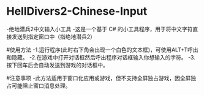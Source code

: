 # HellDivers2-Chinese-Input
-绝地潜兵2中文输入小工具
-这是一个基于 C# 的小工具程序，用于将中文字符直接发送到指定窗口中（指绝地潜兵2）

#使用方法
-1.运行程序(此时右下角会出现一个白色的文本框)，可使用ALT+T呼出和隐藏。
-2.在游戏中打开对话框然后呼出程序对话框输入你想输入的字符。
-3.按下回车后会自动发送到游戏的对话框中。

#注意事项
-此方法适用于窗口化应用或游戏，但不支持全屏独占游戏，因全屏独占可能阻止窗口消息处理。
